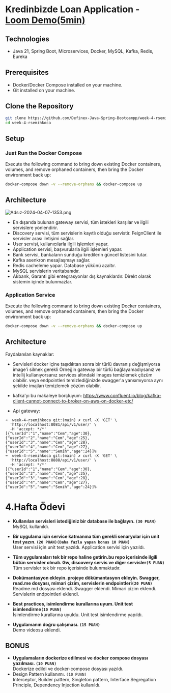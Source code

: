 
# Kredinbizde Loan Application - [Loom Demo(5min)](https://www.loom.com/share/c443cd3be6b144089cc2333bdbf383e6?sid=149856d1-58a1-4931-8836-c7214fa4b4fb)

## Technologies
- Java 21, Spring Boot, Microservices, Docker, MySQL, Kafka, Redis, Eureka

## Prerequisites

- Docker/Docker Compose installed on your machine.
- Git installed on your machine.

## Clone the Repository

```bash
git clone https://github.com/Definex-Java-Spring-Bootcampp/week-4-rsemihkoca
cd week-4-rsemihkoca
```

## Setup


### Just Run the Docker Compose


Execute the following command to bring down existing Docker containers, volumes, and remove orphaned containers, then bring the Docker environment back up:

```bash
docker-compose down -v --remove-orphans && docker-compose up
```

## Architecture


![Adsız-2024-04-07-1353.png](.github%2Fassets%2FAds%C4%B1z-2024-04-07-1353.png)

- En dışarıda bulunan gateway servisi, tüm istekleri karşılar ve ilgili servislere yönlendirir.
- Discovery servisi, tüm servislerin kayıtlı olduğu servistir. FeignClient ile servisler arası iletişimi sağlar.
- User servisi, kullanıcılarla ilgili işlemleri yapar.
- Application servisi, başvurularla ilgili işlemleri yapar.
- Bank servisi, bankaların sunduğu kredilerin güncel listesini tutar.
- Kafka asenkron mesajlaşmayı sağlar.
- Redis cacheleme yapar. Database yükünü azaltır.
- MySQL servislerin veritabanıdır.
- Akbank, Garanti gibi entegrasyonlar dış kaynaklardır. Direkt olarak sistemin içinde bulunmazlar.

### Application Service



Execute the following command to bring down existing Docker containers, volumes, and remove orphaned containers, then bring the Docker environment back up:

```bash
docker-compose down -v --remove-orphans && docker-compose up
```

## Architecture


Faydalanılan kaynaklar:
- Servisleri docker içine taşıdıktan sonra bir türlü davranış değişmiyorsa image'i silmek gerekli Örneğin gateway bir türlü bağlayamadıysanız ve intellij kullanıyorsanız services altındaki images temizlemek çözüm olabilir. veya endpointleri temizlediğinizde swagger'a yansımıyorsa aynı şekilde imajları temizlemek çözüm olabilir.
- kafka'yı bu makaleye borçluyum: https://www.confluent.io/blog/kafka-client-cannot-connect-to-broker-on-aws-on-docker-etc/

- Api gateway:
```shell
➜  week-4-rsemihkoca git:(main) ✗ curl -X 'GET' \
  'http://localhost:8081/api/v1/user/' \
  -H 'accept: */*'
[{"userId":"1","name":"Cem","age":30},{"userId":"2","name":"Cem","age":25},{"userId":"3","name":"Cem","age":28},{"userId":"4","name":"Cem","age":27},{"userId":"5","name":"Semih","age":24}]%                      
➜  week-4-rsemihkoca git:(main) ✗ curl -X 'GET' \
  'http://localhost:8888/api/v1/user/' \
  -H 'accept: */*'
[{"userId":"1","name":"Cem","age":30},{"userId":"2","name":"Cem","age":25},{"userId":"3","name":"Cem","age":28},{"userId":"4","name":"Cem","age":27},{"userId":"5","name":"Semih","age":24}]%  
```


# 4.Hafta Ödevi
- **Kullanılan servisleri istediğiniz bir database ile bağlayın. `(30 PUAN)`** \
MySQL kullanıldı.

- **Bir uygulama için service katmanına tüm gerekli senaryolar için unit test yazın. `(20 PUAN)(Daha fazla yapan bonus 10 PUAN)`** \
User servisi için unit test yazıldı. Application servisi için yazıldı.

- **Tüm uygulamaları tek bir repo haline getirin.bu repo içerisinde ilgili bütün servisler olmalı. Gw, discovery servis ve diğer servisler`(5 PUAN)`** \
Tüm servisler tek bir repo içerisinde bulunmaktadır.
- **Dokümantasyon ekleyin. projeye dökümantasyon ekleyin. Swagger, read.me dosyası, mimari çizim, servislerin
  endpointleri`(20 PUAN)`** \
Readme.md dosyası eklendi. Swagger eklendi. Mimari çizim eklendi. Servislerin endpointleri eklendi.
- **Best practices, isimlendirme kurallarına uyum. Unit test isimlendirme`(10 PUAN)`** \
İsimlendirme kurallarına uyuldu. Unit test isimlendirme yapıldı.
- **Uygulamanın doğru çalışması. `(15 PUAN)`** \
Demo videosu eklendi.
## BONUS
- **Uygulamaların dockerize edilmesi ve docker compose dosyası yazılması. `(10 PUAN)`** \
Dockerize edildi ve docker-compose dosyası yazıldı.
- Design Pattern kullanımı. `(10 PUAN)`\
  Interceptor, Builder pattern, Singleton pattern, Interface Segregation Principle, Dependency Injection kullanıldı.
